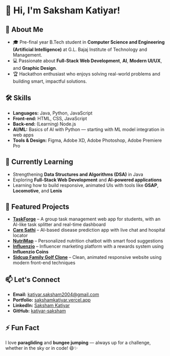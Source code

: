 # 👋 Hi, I'm Saksham Katiyar!

## 🚀 About Me
- 🎓 Pre-final year B.Tech student in **Computer Science and Engineering (Artificial Intelligence)** at G.L. Bajaj Institute of Technology and Management.
- 💻 Passionate about **Full-Stack Web Development**, **AI**, **Modern UI/UX**, and **Graphic Design**.
- 🏆 Hackathon enthusiast who enjoys solving real-world problems and building smart, impactful solutions.

## 🛠️ Skills
- **Languages:** Java, Python, JavaScript  
- **Front-end:** HTML, CSS, JavaScript
- **Back-end:** (Learning) Node.js 
- **AI/ML:** Basics of AI with Python — starting with ML model integration in web apps  
- **Tools & Design:** Figma, Adobe XD, Adobe Photoshop, Adobe Premiere Pro  

## 🌱 Currently Learning
- Strengthening **Data Structures and Algorithms (DSA)** in Java  
- Exploring **Full-Stack Web Development** and **AI-powered applications**  
- Learning how to build responsive, animated UIs with tools like **GSAP**, **Locomotive**, and **Lenis**

## 🌟 Featured Projects
- **[TaskForge](#)** – A group task management web app for students, with an AI-like task splitter and real-time dashboard  
- **[Care Sathi](#)** – AI-based disease prediction app with live chat and hospital locator  
- **[NutriMap](#)** – Personalized nutrition chatbot with smart food suggestions  
- **[Influenzio](#)** – Influencer marketing platform with a rewards system using **Influenzio Coins**  
- **[Sidcup Family Golf Clone](#)** – Clean, animated responsive website using modern front-end techniques  

## 📫 Let's Connect
- **Email:** [katiyar.saksham2004@gmail.com](mailto:katiyar.saksham2004@gmail.com)  
- **Portfolio:** [sakshamkatiyar.vercel.app](https://sakshamkatiyar.vercel.app)  
- **LinkedIn:** [Saksham Katiyar](https://www.linkedin.com/in/katiyar-saksham/)  
- **GitHub:** [katiyar-saksham](https://github.com/katiyar-saksham)

## ⚡ Fun Fact
I love **paragliding** and **bungee jumping** — always up for a challenge, whether in the sky or in code! 😄✨
